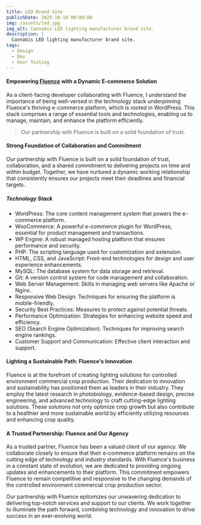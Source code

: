 ```yaml
---
title: LED Brand Site
publishDate: 2023-10-10 00:00:00
img: /assets/led.jpg
img_alt: Cannabis LED lighting manufacturer brand site.
description: |
  Cannabis LED lighting manufacturer brand site.
tags:
  - Design
  - Dev
  - User Testing
---
```


#### Empowering <a href="https://fluence-led.com">Fluence</a> with a Dynamic E-commerce Solution

As a client-facing developer collaborating with Fluence, I understand the importance of being well-versed in the technology stack underpinning Fluence's thriving e-commerce platform, which is rooted in WordPress. This stack comprises a range of essential tools and technologies, enabling us to manage, maintain, and enhance the platform efficiently.

> Our partnership with Fluence is built on a solid foundation of trust.

#### Strong Foundation of Collaboration and Commitment

Our partnership with Fluence is built on a solid foundation of trust, collaboration, and a shared commitment to delivering projects on time and within budget. Together, we have nurtured a dynamic working relationship that consistently ensures our projects meet their deadlines and financial targets.

##### Technology Stack

- WordPress: The core content management system that powers the e-commerce platform.
- WooCommerce: A powerful e-commerce plugin for WordPress, essential for product management and transactions.
- WP Engine: A robust managed hosting platform that ensures performance and security.
- PHP: The scripting language used for customization and extension.
- HTML, CSS, and JavaScript: Front-end technologies for design and user experience enhancements.
- MySQL: The database system for data storage and retrieval.
- Git: A version control system for code management and collaboration.
- Web Server Management: Skills in managing web servers like Apache or Nginx.
- Responsive Web Design: Techniques for ensuring the platform is mobile-friendly.
- Security Best Practices: Measures to protect against potential threats.
- Performance Optimization: Strategies for enhancing website speed and efficiency.
- SEO (Search Engine Optimization): Techniques for improving search engine rankings.
- Customer Support and Communication: Effective client interaction and support.

#### Lighting a Sustainable Path: Fluence's Innovation

Fluence is at the forefront of creating lighting solutions for controlled environment commercial crop production. Their dedication to innovation and sustainability has positioned them as leaders in their industry. They employ the latest research in photobiology, evidence-based design, precise engineering, and advanced technology to craft cutting-edge lighting solutions. These solutions not only optimize crop growth but also contribute to a healthier and more sustainable world by efficiently utilizing resources and enhancing crop quality.

#### A Trusted Partnership: Fluence and Our Agency

As a trusted partner, Fluence has been a valued client of our agency. We collaborate closely to ensure that their e-commerce platform remains on the cutting edge of technology and industry standards. With Fluence's business in a constant state of evolution, we are dedicated to providing ongoing updates and enhancements to their platform. This commitment empowers Fluence to remain competitive and responsive to the changing demands of the controlled environment commercial crop production sector.

Our partnership with Fluence epitomizes our unwavering dedication to delivering top-notch services and support to our clients. We work together to illuminate the path forward, combining technology and innovation to drive success in an ever-evolving world.
